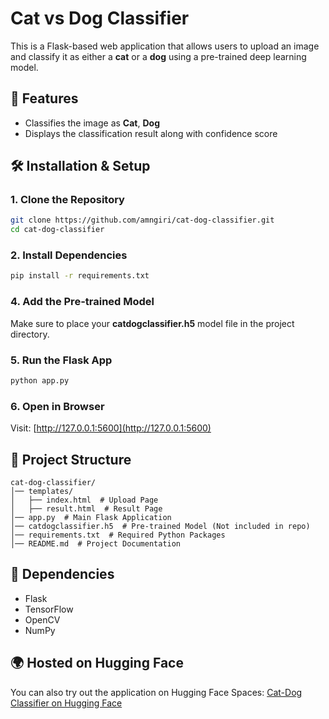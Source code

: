 # Cat vs Dog Classifier

This is a Flask-based web application that allows users to upload an image and classify it as either a **cat** or a **dog** using a pre-trained deep learning model.

## 🚀 Features
- Classifies the image as **Cat**, **Dog**
- Displays the classification result along with confidence score

## 🛠️ Installation & Setup
### 1. Clone the Repository
```bash
git clone https://github.com/amngiri/cat-dog-classifier.git
cd cat-dog-classifier
```
### 2. Install Dependencies
```bash
pip install -r requirements.txt
```

### 4. Add the Pre-trained Model
Make sure to place your **catdogclassifier.h5** model file in the project directory.

### 5. Run the Flask App
```bash
python app.py
```

### 6. Open in Browser
Visit: [http://127.0.0.1:5600](http://127.0.0.1:5600)

## 📂 Project Structure
```
cat-dog-classifier/
│── templates/
│   ├── index.html  # Upload Page
│   ├── result.html  # Result Page
│── app.py  # Main Flask Application
│── catdogclassifier.h5  # Pre-trained Model (Not included in repo)
│── requirements.txt  # Required Python Packages
│── README.md  # Project Documentation
```

## 📌 Dependencies
- Flask
- TensorFlow
- OpenCV
- NumPy

## 🌍 Hosted on Hugging Face
You can also try out the application on Hugging Face Spaces:
[Cat-Dog Classifier on Hugging Face](https://huggingface.co/spaces/GiriAman/cat-dog-classifier)

